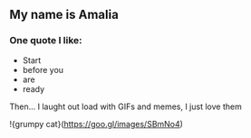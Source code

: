 
## My name is Amalia

### One quote I like:

* Start
* before you
* are 
* ready

Then... I laught out load with GIFs and memes, I just love them

!{grumpy cat}(https://goo.gl/images/SBmNo4)
